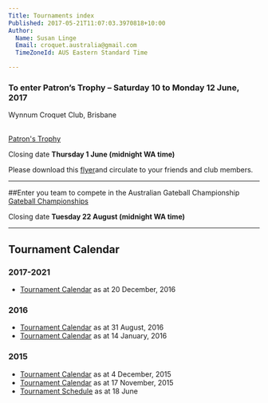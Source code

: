 ```yaml
---
Title: Tournaments index
Published: 2017-05-21T11:07:03.3970818+10:00
Author:
  Name: Susan Linge
  Email: croquet.australia@gmail.com
  TimeZoneId: AUS Eastern Standard Time

---
```

### To enter Patron’s Trophy – Saturday 10 to Monday 12 June, 2017
Wynnum Croquet Club, Brisbane

<br/><a href="/tournaments/2017/ac/patrons-trophy" class="btn btn-primary btn-lg" role="button">Patron's Trophy</a>

Closing date **Thursday 1 June (midnight WA time)**

Please download this [flyer](tournaments/2017-flyer-patrons-trophy-v2.pdf)and circulate to your friends and club members.

________________

##Enter you team to compete in the Australian Gateball Championship
<br/><a href="/tournaments/2017/gb/championships" class="btn btn-primary btn-lg" role="button">Gateball Championships</a>

Closing date **Tuesday 22 August (midnight WA time)**
________________

## Tournament Calendar

### 2017-2021
- [Tournament Calendar](/tournaments/aca-tournament-calendar-as-at-20-dec-2016.pdf) as at 20 December, 2016

### 2016
- [Tournament Calendar](/tournaments/aca-tournament-calendar-as-at-31-august-2016.pdf) as at 31 August, 2016
- [Tournament Calendar](/aca-tournament-calendar-as-at-14-january-2016.pdf) as at 14 January, 2016

### 2015
- [Tournament Calendar](/2015-2019-aca-tournament-program-as-at-4-december.pdf) as at 4 December, 2015
- [Tournament Calendar](/2015-2019-aca-tournament-calendar-as-at-17-nov-2015.pdf) as at 17 November, 2015
- [Tournament Schedule](/2015-2019-aca-tournament-program-as-at-18-june-2015-2-.pdf) as at 18 June